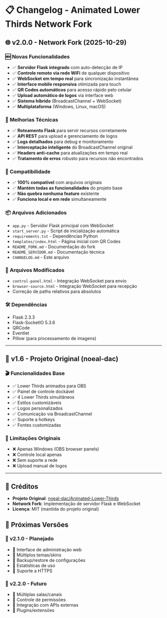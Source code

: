 # 📋 Changelog - Animated Lower Thirds Network Fork

## 🌐 **v2.0.0 - Network Fork** (2025-10-29)

### 🆕 **Novas Funcionalidades**
- ✅ **Servidor Flask integrado** com auto-detecção de IP
- ✅ **Controle remoto via rede WiFi** de qualquer dispositivo
- ✅ **WebSocket em tempo real** para sincronização instantânea
- ✅ **Interface mobile responsiva** otimizada para touch
- ✅ **QR Codes automáticos** para acesso rápido pelo celular
- ✅ **Upload automático de logos** via interface web
- ✅ **Sistema híbrido** (BroadcastChannel + WebSocket)
- ✅ **Multiplataforma** (Windows, Linux, macOS)

### 🔧 **Melhorias Técnicas**
- ✅ **Roteamento Flask** para servir recursos corretamente
- ✅ **API REST** para upload e gerenciamento de logos
- ✅ **Logs detalhados** para debug e monitoramento
- ✅ **Interceptação inteligente** do BroadcastChannel original
- ✅ **Headers anti-cache** para atualizações em tempo real
- ✅ **Tratamento de erros** robusto para recursos não encontrados

### 🎯 **Compatibilidade**
- ✅ **100% compatível** com arquivos originais
- ✅ **Mantém todas as funcionalidades** do projeto base
- ✅ **Não quebra nenhuma feature** existente
- ✅ **Funciona local e em rede** simultaneamente

### 📦 **Arquivos Adicionados**
- `app.py` - Servidor Flask principal com WebSocket
- `start_server.py` - Script de inicialização automática
- `requirements.txt` - Dependências Python
- `templates/index.html` - Página inicial com QR Codes
- `README_FORK.md` - Documentação do fork
- `README_SERVIDOR.md` - Documentação técnica
- `CHANGELOG.md` - Este arquivo

### 🔄 **Arquivos Modificados**
- `control-panel.html` - Integração WebSocket para envio
- `browser-source.html` - Integração WebSocket para recepção
- Correção de paths relativos para absolutos

### 🛠️ **Dependências**
- Flask 2.3.3
- Flask-SocketIO 5.3.6
- QRCode
- Eventlet
- Pillow (para processamento de imagens)

---

## 📜 **v1.6 - Projeto Original** (noeal-dac)

### 🎬 **Funcionalidades Base**
- ✅ Lower Thirds animados para OBS
- ✅ Painel de controle dockável
- ✅ 4 Lower Thirds simultâneos
- ✅ Estilos customizáveis
- ✅ Logos personalizados
- ✅ Comunicação via BroadcastChannel
- ✅ Suporte a hotkeys
- ✅ Fontes customizadas

### 🎯 **Limitações Originais**
- ❌ Apenas Windows (OBS browser panels)
- ❌ Controle local apenas
- ❌ Sem suporte a rede
- ❌ Upload manual de logos

---

## 🤝 **Créditos**

- **Projeto Original**: [noeal-dac/Animated-Lower-Thirds](https://github.com/noeal-dac/Animated-Lower-Thirds)
- **Network Fork**: Implementação de servidor Flask e WebSocket
- **Licença**: MIT (mantida do projeto original)

## 🎯 **Próximas Versões**

### 🔮 **v2.1.0 - Planejado**
- 🔄 Interface de administração web
- 🔄 Múltiplos temas/skins
- 🔄 Backup/restore de configurações
- 🔄 Estatísticas de uso
- 🔄 Suporte a HTTPS

### 🔮 **v2.2.0 - Futuro**
- 🔄 Múltiplas salas/canais
- 🔄 Controle de permissões
- 🔄 Integração com APIs externas
- 🔄 Plugins/extensões
